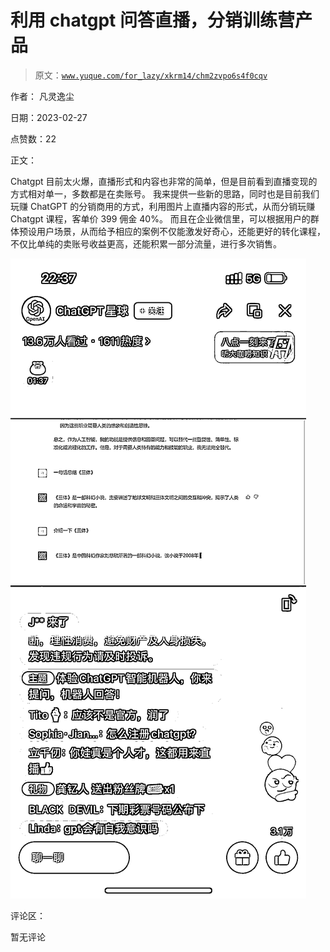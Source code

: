 # 利用 chatgpt 问答直播，分销训练营产品

> 原文：[`www.yuque.com/for_lazy/xkrm14/chm2zvpo6s4f0cqv`](https://www.yuque.com/for_lazy/xkrm14/chm2zvpo6s4f0cqv)



作者： 凡灵逸尘 

日期：2023-02-27 

点赞数：22 

正文： 

Chatgpt 目前太火爆，直播形式和内容也非常的简单，但是目前看到直播变现的方式相对单一，多数都是在卖账号。 我来提供一些新的思路，同时也是目前我们玩赚 ChatGPT 的分销商用的方式，利用图片上直播内容的形式，从而分销玩赚 Chatgpt 课程，客单价 399 佣金 40%。 而且在企业微信里，可以根据用户的群体预设用户场景，从而给予相应的案例不仅能激发好奇心，还能更好的转化课程，不仅比单纯的卖账号收益更高，还能积累一部分流量，进行多次销售。 

![](img/fe494a9a67f9b8f4743701599c947b86.png)  

评论区： 

暂无评论 

